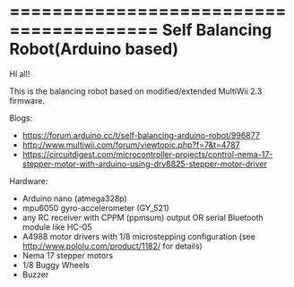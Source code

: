 
========================================
Self Balancing Robot(Arduino based)
========================================

Hi all! 

This is the balancing robot based on modified/extended MultiWii 2.3 firmware.


Blogs:
- https://forum.arduino.cc/t/self-balancing-arduino-robot/996877
- http://www.multiwii.com/forum/viewtopic.php?f=7&t=4787
- https://circuitdigest.com/microcontroller-projects/control-nema-17-stepper-motor-with-arduino-using-drv8825-stepper-motor-driver

Hardware:
- Arduino nano (atmega328p)
- mpu6050 gyro-accelerometer (GY_521)
- any RC receiver with CPPM (ppmsum) output OR serial Bluetooth module like HC-05
- A4988 motor drivers with 1/8 microstepping configuration (see http://www.pololu.com/product/1182/ for details)
- Nema 17 stepper motors
- 1/8 Buggy Wheels
- Buzzer 



